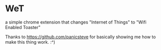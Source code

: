 # WeT
a simple chrome extension that changes "Internet of Things" to "Wifi Enabled Toaster" 

Thanks to https://github.com/panicsteve for basically showing me how to make this thing work. :^)
